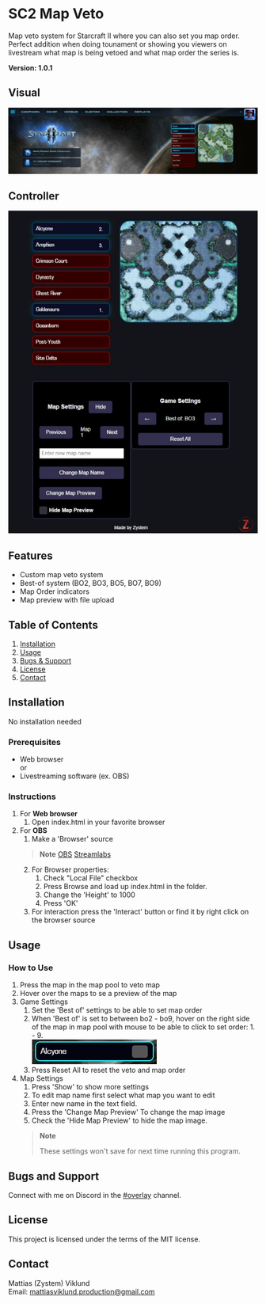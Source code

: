 # SC2 Map Veto

Map veto system for Starcraft II where you can also set you map order. Perfect addition when doing tounament or showing you viewers on livestream what map is being vetoed and what map order the series is.

**Version: 1.0.1**

## Visual
![Alt text](img/example-1.jpg)

## Controller
![Alt text](img/controller-1.jpg)

## Features
- Custom map veto system
- Best-of system (BO2, BO3, BO5, BO7, BO9)
- Map Order indicators 
- Map preview with file upload

## Table of Contents
1. [Installation](#installation)
2. [Usage](#usage)
3. [Bugs & Support](#bugs-and-support)
4. [License](#license)
5. [Contact](#contact)

## Installation
No installation needed

### Prerequisites
- Web browser <br>
or
- Livestreaming software (ex. OBS)

### Instructions
1. For **Web browser**
    1. Open index.html in your favorite browser
2. For **OBS**
    1. Make a 'Browser' source
    > **Note**
    >[OBS](https://obsproject.com/kb/sources-guide)
    >[Streamlabs](https://streamlabs.com/content-hub/post/introducing-browser-source-interaction-for-streamlabs-desktop)
    2. For Browser properties:
        1. Check "Local File" checkbox
        2. Press Browse and load up index.html in the folder.
        3. Change the 'Height' to 1000
        4. Press 'OK'
    3. For interaction press the 'Interact' button or find it by right click on the browser source

## Usage
### How to Use
1. Press the map in the map pool to veto map
2. Hover over the maps to se a preview of the map
3. Game Settings
    1.  Set the 'Best of' settings to be able to set map order
    2.  When 'Best of' is set to between bo2 - bo9, hover on the right side of the map in map pool with mouse to be able to click to set order: 1. - 9.<br>
    ![Alt text](img/map_order-1.jpg)
    3.  Press Reset All to reset the veto and map order
4. Map Settings
    1.  Press 'Show' to show more settings
    2.  To edit map name first select what map you want to edit
    3.  Enter new name in the text field.
    4.  Press the 'Change Map Preview' To change the map image
    5.  Check the 'Hide Map Preview' to hide the map image.
    > **Note**
    >
    > These settings won't save for next time running this program.

## Bugs and Support
Connect with me on Discord in the [#overlay](https://discord.com/channels/801938615730307092/1295352407177564241) channel.

## License
This project is licensed under the terms of the MIT license.

## Contact
Mattias (Zystem) Viklund <br>
Email: mattiasviklund.production@gmail.com 
